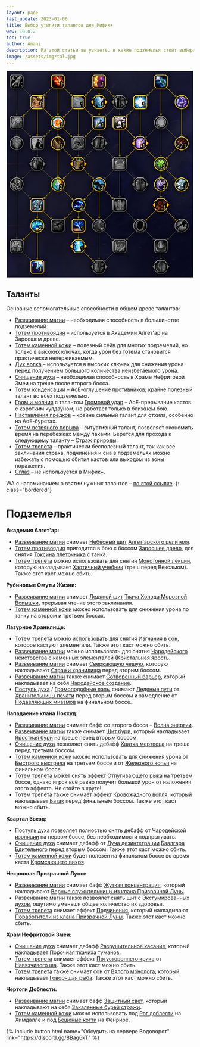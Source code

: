 ```yaml
---
layout: page
last_update: 2023-01-06
title: Выбор утилити талантов для Мифик+
wow: 10.0.2
toc: true
author: Amani
description: Из этой статьи вы узнаете, в какие подземелья стоит выбирать различные вспомогательные способности из классового древа талантов.
image: /assets/img/tal.jpg
---
```


<p align="center">
<img src="/assets/img/tal.jpg" width=500x> 
</p>

## Таланты

Основные вспомогательные способности в общем древе талантов:

* [Развеивание магии](https://www.wowhead.com/ru/spell=370/) – необходимая способность в большинстве подземелий.
* [Тотем противоядия](https://www.wowhead.com/ru/spell=383013) – используется в Академии Алгет'ар на Заросшем древе.
* [Тотем каменной кожи](https://ru.wowhead.com/spell=383017) – полезный сейв для многих подземелий, но только в высоких ключах, когда урон без тотема становится практически неперживаемым.
* [Дух волка](https://www.wowhead.com/ru/spell=260878) – используется в высоких ключах для снижения урона перед получением большого количества неизбегаемого урона.
* [Очищение духа](https://www.wowhead.com/ru/spell=51886) – необходимая способность в Храме Нефритовой Змеи на треше после второго босса.
* [Тотем конденсации](https://www.wowhead.com/ru/spell=192058) – АоЕ-оглушение противников, крайне полезный талант во всех подземельях.
* [Гром и молния](https://www.wowhead.com/ru/spell=51490) с талантом [Громовой удар](https://www.wowhead.com/ru/spell=378779) – АоЕ-прерывание кастов с коротким кулдауном, но работает только в ближнем бою.
* [Наставления предков](https://www.wowhead.com/ru/spell=108281) – крайне сильный талант для отхила, особенно на АоЕ-бурстах. 
* [Тотем ветряного порыва](https://www.wowhead.com/ru/spell=192077) – ситуативный талант, позволяет экономить время на перебежках между паками. Берется для прохода к следующему таланту – [Страж природы](https://www.wowhead.com/ru/spell=30884/).
* [Тотем трепета](https://www.wowhead.com/ru/spell=8143) – практически бесполезный талант, так как все заклинания страха, подчинения и сна в подземельях можно избежать с помощью сбития кастов или выходом из зоны поражения.
* [Сглаз](https://www.wowhead.com/ru/spell=51514) – не используется в Мифик+.

WA с напоминанием о взятии нужных талантов – [по этой ссылке](https://wago.io/i9a9i4mBP).
{: class="bordered"}

# Подземелья

**Академия Алгет'ар:**
* [Развеивание магии](https://www.wowhead.com/ru/spell=370/) снимает [Небесный щит](https://www.wowhead.com/ru/spell=387955/) [Алгет'арского целителя](https://www.wowhead.com/ru/npc=196203/).
* [Тотем противоядия](https://www.wowhead.com/ru/spell=383013) пригодится в бою c боссом [Заросшее древо](https://www.wowhead.com/ru/npc=196482), для снятия [Токсина плеточника](https://www.wowhead.com/ru/spell=389033) с танка.
* [Тотем трепета](https://www.wowhead.com/ru/spell=8143) можно использовать для снятия [Монотонной лекции](https://www.wowhead.com/ru/spell=388392), которую накладывает [Хаотичный учебник](https://www.wowhead.com/ru/npc=196044) (треш перед Вексамом). Также этот каст можно сбить.


**Рубиновые Омуты Жизни:**
* [Развеивание магии](https://www.wowhead.com/ru/spell=370/) снимает [Ледяной щит](https://www.wowhead.com/ru/spell=372749/) [Ткача Холода Морозной Вспышки](https://www.wowhead.com/ru/npc=188067), прерывая чтение этого заклинания.
* [Тотем каменной кожи](https://ru.wowhead.com/spell=383017) можно использовать для снижения урона по танку на втором и третьем боссах.

**Лазурное Хранилище:**
* [Тотем трепета](https://www.wowhead.com/ru/spell=8143) можно использовать для снятия [Изгнания в сон](https://www.wowhead.com/ru/spell=386546/), которое кастуют элементали. Также этот каст можно сбить.
* [Развеивание магии](https://www.wowhead.com/ru/spell=370/) можно использовать для снятия [Чародейского неистовства](https://www.wowhead.com/ru/spell=389686) с каменных элементалей ([Кристальная ярость](https://www.wowhead.com/ru/npc=196116).
* [Развеивание магии](https://www.wowhead.com/ru/spell=370/) снимает [Сверкающую чешую](https://www.wowhead.com/ru/spell=374778/), которую накладывают [Стражи хранилища](https://www.wowhead.com/ru/npc=190510/) перед вторым боссом.
* [Развеивание магии](https://www.wowhead.com/ru/spell=370/) также снимает [Сотворенный барьер](https://www.wowhead.com/ru/spell=387122), который накладывает на себя [Чародейское создание](https://www.wowhead.com/ru/npc=186740).
* [Поступь духа](https://www.wowhead.com/ru/spell=58875) / [Громоподобные лапы](https://www.wowhead.com/ru/spell=378075) снимают [Ледяные пути](https://www.wowhead.com/ru/spell=377488) от [Хранительницы печати](https://www.wowhead.com/ru/npc=187155) перед вторым боссом и замедление от [Подавляющих миазмов](https://www.wowhead.com/ru/spell=388777) на финальном боссе.

**Нападаение клана Нокхуд:**
* [Развеивание магии](https://www.wowhead.com/ru/spell=370/) снимает бафф со второго босса – [Волна энергии](https://www.wowhead.com/ru/spell=384686).
* [Развеивание магии](https://www.wowhead.com/ru/spell=370/) также снимает [Щит бури](https://www.wowhead.com/ru/spell=386223), который накладывает [Яростная бури](https://www.wowhead.com/ru/npc=186615/) на треше перед вторым боссом.
* [Очищение духа](https://www.wowhead.com/ru/spell=51886) позволяет снять дебафф [Хватка мертвеца](https://www.wowhead.com/ru/spell=387615) на треше перед третьим боссом.
* [Тотем каменной кожи](https://ru.wowhead.com/spell=383017) можно использовать для снижения урона от [Быстрого выстрела](https://www.wowhead.com/ru/spell=386411) на третьем боссе и от [Железного копья](https://ru.wowhead.com/spell=376634) на финальном боссе.
* [Тотем трепета](https://www.wowhead.com/ru/spell=8143) может снять эффект [Отпугивающего рыка](https://www.wowhead.com/ru/spell=386063/) на третьем боссе, однако игрок всё равно получит большой урон от наложения этого эффекта. Не стойте в круге!
* [Тотем трепета](https://www.wowhead.com/ru/spell=8143) также снимает эффект [Кровожадного вопля](https://www.wowhead.com/ru/spell=373395/), который накладывает [Батак](https://www.wowhead.com/ru/npc=193462/) перед финальным боссом. Также этот каст можно сбить.

**Квартал Звезд:**
* [Поступь духа](https://www.wowhead.com/ru/spell=58875/) позволяет полностью снять дебафф от [Чародейской изоляции](https://www.wowhead.com/ru/spell=207278/) на первом боссе, без необходимости подпрыгивать.
* [Очищение духа](https://www.wowhead.com/ru/spell=51886) снимает дебафф от [Луча дезинтеграции](https://www.wowhead.com/ru/spell=207981/) [Баалгара Бдительного](https://www.wowhead.com/ru/npc=104274) перед вторым боссом. Также этот каст можно сбить.
* [Тотем каменной кожи](https://ru.wowhead.com/spell=383017) будет полезен на финальном боссе во время каста [Кромсающего вихря](https://www.wowhead.com/ru/spell=209678).

**Некрополь Призрачной Луны:**
* [Развеивание магии](https://www.wowhead.com/ru/spell=370/) снимает бафф [Жуткая концентрация](https://www.wowhead.com/ru/spell=398151), который накладывают [Верные служительницы из клана Призрачной Луны](https://www.wowhead.com/ru/npc=75506).
* [Развеивание магии](https://www.wowhead.com/ru/spell=370/) также позвоялет снять щит с [Эксгумированных духов](https://www.wowhead.com/ru/npc=75979), ощутимо уменьшя общее количество их здоровья.
* [Тотем трепета](https://www.wowhead.com/ru/spell=8143) снимает эффект [Подчинения](https://www.wowhead.com/ru/spell=398150), который накладывают [Поработители из клана Призрачной Луны](https://www.wowhead.com/ru/npc=76446/). Также этот каст можно сбить.

**Храм Нефритовой Змеи:**
* [Очищение духа](https://www.wowhead.com/ru/spell=51886) снимает дебафф [Разрушительное касание](https://www.wowhead.com/ru/spell=397936), который накладывает [Порочная ткачиха туманов](https://www.wowhead.com/ru/npc=200137/).
* [Тотем трепета](https://www.wowhead.com/ru/spell=8143) снимает эффект [Потустороннего крика](https://www.wowhead.com/ru/spell=395859/) от [Навязчивого ша](https://www.wowhead.com/ru/npc=58865). Также этот каст можно сбить.
* [Тотем трепета](https://www.wowhead.com/ru/spell=8143) также снимает сон от [Вялого монолога](https://www.wowhead.com/ru/spell=395872/), который накладывает [Говорящая рыба](https://www.wowhead.com/ru/npc=59546/). Также этот каст можно сбить.

**Чертоги Доблести:**
* [Развеивание магии](https://www.wowhead.com/ru/spell=370/) снимает бафф [Защитный свет](https://www.wowhead.com/ru/spell=198745/), который накладывают на себя [Закаленные бурей стражи](https://www.wowhead.com/ru/npc=96574).
* [Тотем каменной кожи](https://ru.wowhead.com/spell=383017) можно использовать под [Рог доблести](https://www.wowhead.com/ru/spell=191284) на Химдалле и под 
[Бешеные когти](https://www.wowhead.com/ru/spell=196512) на Фенрире.


<p></p>

{% include button.html name="Обсудить на сервере Водоворот" link="https://discord.gg/8Bag6kT" %}  

<p></p>
